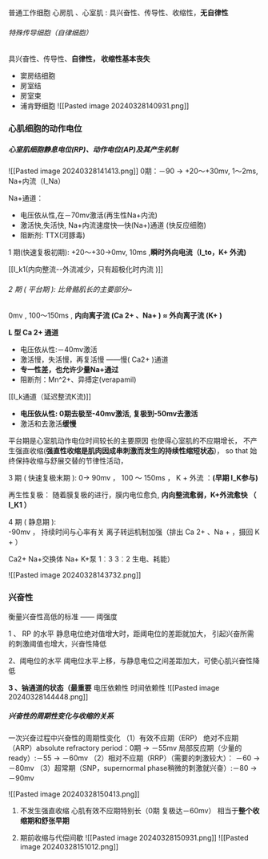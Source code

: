 普通工作细胞
心房肌  、心室肌 : 具兴奋性、传导性、收缩性，**无自律性**
###### 特殊传导细胞（自律细胞）
具兴奋性、传导性、**自律性， 收缩性基本丧失**
- 窦房结细胞 
- 房室结 
- 房室束 
- 浦肯野细胞
					![[Pasted image 20240328140931.png]]

### 心肌细胞的动作电位 
##### 心室肌细胞静息电位(RP)、动作电位(AP)及其产生机制
![[Pasted image 20240328141413.png]]
0期：－90 → +20～+30mv, 1～2ms, Na+内流（I_Na）

Na+通道：
- 电压依从性,在－70mv激活(再生性Na+内流)
- 激活快,失活快, Na+内流速度快—快(Na+)通道 (快反应细胞) 
- 阻断剂: TTX(河豚毒)


1 期(快速复极初期): 
+20～+30→0mv, 10ms ,**瞬时外向电流（I_to，K+ 外流)**

[[I_k1(内向整流--外流减少，只有超极化时内流 )]]

###### 2 期 ( 平台期 ): 比骨骼肌长的主要部分~
0mv , 100～150ms , **内向离子流  (Ca 2+ 、Na+ )  ≈ 外向离子流 (K+ )**

**L 型 Ca 2+ 通道**
- 电压依从性:－40mv激活 
- 激活慢，失活慢，再复活慢 ——慢( Ca2+ )通道 
- **专一性差，也允许少量Na+通过** 
- 阻断剂：Mn^2+、异搏定(verapamil)

[[I_k通道（延迟整流K流)]]
- **电压依从性: 0期去极至-40mv激活, 复极到-50mv去激活**
- 激活和去激活**缓慢**

平台期是心室肌动作电位时间较长的主要原因
也使得心室肌的不应期增长，
不产生强直收缩(**强直性收缩是肌肉因成串刺激而发生的持续性缩短状态**)，
so that 始终保持收缩与舒展交替的节律性活动，


3 期 ( 快速复极末期 ): 
0→ 90mv ， 100 ～ 150ms ， K + 外流 ：**(早期 I_K参与)**

再生性复极：
随着膜复极的进行，膜内电位愈负, **内向整流愈弱，K+外流愈快 （ I_K1  ）**


4 期 ( 静息期 ):   
-90mv ， 持续时间与心率有关
离子转运机制加强（排出 Ca 2+ 、Na +  ，摄回 K + ）

Ca2+  Na+交换体                     Na+  K+泵
 1︰3                                               3︰2 
            生电、耗能）

![[Pasted image 20240328143732.png]]

### 兴奋性
衡量兴奋性高低的标准 —— 阈强度

1 、 RP 的水平 
静息电位绝对值增大时，距阈电位的差距就加大，
引起兴奋所需的刺激阈值也增大，兴奋性降低

2、阈电位的水平 
阈电位水平上移，与静息电位之间差距加大，可使心肌兴奋性降低

**3 、钠通道的状态（最重要**
	电压依赖性 时间依赖性
![[Pasted image 20240328144448.png]]

##### 兴奋性的周期性变化与收缩的关系 

一次兴奋过程中兴奋性的周期性变化
（1）有效不应期（ERP） 
	绝对不应期（ARP）absolute refractory period：0期 → －55mv 
	局部反应期（少量的ready）:－55 → －60mv 
（2）相对不应期（RRP）（需要的刺激较大）：
     －60 → －80mv 
（3）超常期（SNP，supernormal phase稍微的刺激就兴奋）:－80 → －90mv

![[Pasted image 20240328150413.png]]
1. 不发生强直收缩 
	心肌有效不应期特别长（0期 复极达－60mv） 
	相当于**整个收缩期和舒张早期**

2. 期前收缩与代偿间歇
	![[Pasted image 20240328150931.png]]
	![[Pasted image 20240328151012.png]]
